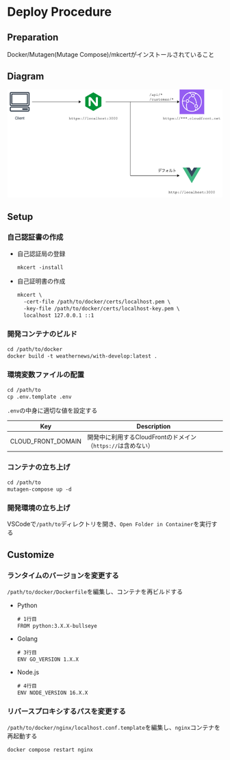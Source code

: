 # Deploy Procedure

## Preparation
Docker/Mutagen(Mutage Compose)/mkcertがインストールされていること

## Diagram
![develop.png](../diagram/develop.png)

## Setup
### 自己認証書の作成
- 自己認証局の登録
  ```
  mkcert -install
  ```

- 自己証明書の作成
  ```
  mkcert \
    -cert-file /path/to/docker/certs/localhost.pem \
    -key-file /path/to/docker/certs/localhost-key.pem \
    localhost 127.0.0.1 ::1
  ```

### 開発コンテナのビルド
```
cd /path/to/docker
docker build -t weathernews/with-develop:latest .
```

### 環境変数ファイルの配置
```
cd /path/to
cp .env.template .env
```

`.env`の中身に適切な値を設定する

Key|Description
---|-----------
CLOUD_FRONT_DOMAIN|開発中に利用するCloudFrontのドメイン（`https://`は含めない）

### コンテナの立ち上げ
```
cd /path/to
mutagen-compose up -d
```

### 開発環境の立ち上げ
VSCodeで`/path/to`ディレクトリを開き、`Open Folder in Container`を実行する

## Customize
### ランタイムのバージョンを変更する
`/path/to/docker/Dockerfile`を編集し、コンテナを再ビルドする

- Python
  ```
  # 1行目
  FROM python:3.X.X-bullseye
  ```

- Golang
  ```
  # 3行目
  ENV GO_VERSION 1.X.X
  ```

- Node.js
  ```
  # 4行目
  ENV NODE_VERSION 16.X.X
  ```

### リバースプロキシするパスを変更する
`/path/to/docker/nginx/localhost.conf.template`を編集し、`nginx`コンテナを再起動する

```
docker compose restart nginx
```
